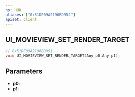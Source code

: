 ```yaml
---
ns: HUD
aliases: ["0x51DE09A2196BD951"]
apiset: client
---
```

## UI_MOVIEVIEW_SET_RENDER_TARGET

```c
// 0x51DE09A2196BD951
void UI_MOVIEVIEW_SET_RENDER_TARGET(Any p0,Any p1);
```


## Parameters
* **p0**:
* **p1**: